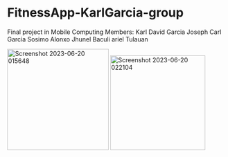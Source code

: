 # FitnessApp-KarlGarcia-group
Final project in Mobile Computing
Members:
Karl David Garcia
Joseph Carl Garcia
Sosimo Alonxo
Jhunel Baculi
ariel Tulauan

<img width="234" alt="Screenshot 2023-06-20 015648" src="https://github.com/mncabactulan/FitnessApp-KarlGarcia-group/assets/95170733/6bc13088-2a23-4f42-9c72-f6338c0c7191">


<img width="219" alt="Screenshot 2023-06-20 022104" src="https://github.com/mncabactulan/FitnessApp-KarlGarcia-group/assets/95170733/02f2afbc-e4c1-4d6f-a7f5-2b62f807c9ae">
